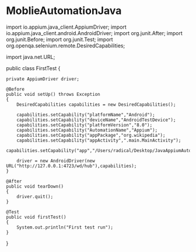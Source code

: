 # MoblieAutomationJava

import io.appium.java_client.AppiumDriver;
import io.appium.java_client.android.AndroidDriver;
import org.junit.After;
import org.junit.Before;
import org.junit.Test;
import org.openqa.selenium.remote.DesiredCapabilities;

import java.net.URL;

public class FirstTest {

    private AppiumDriver driver;

    @Before
    public void setUp() throws Exception
    {
        DesiredCapabilities capabilities = new DesiredCapabilities();

        capabilities.setCapability("platformName","Android");
        capabilities.setCapability("deviceName","AndroidTestDevice");
        capabilities.setCapability("platformVersion","8.0");
        capabilities.setCapability("AutomationName","Appium");
        capabilities.setCapability("appPackage","org.wikipedia");
        capabilities.setCapability("appActivity",".main.MainActivity");
        capabilities.setCapability("app","/Users/radical/Desktop/JavaAppiumAutomation1/apks/org.wikipedia.apk");

        driver = new AndroidDriver(new URL("http://127.0.0.1:4723/wd/hub"),capabilities);
    }

    @After
    public void tearDown()
    {
        driver.quit();
    }

    @Test
    public void firstTest()
    {
        System.out.println("First test run");
    }
}
